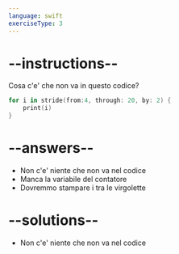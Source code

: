 ```yaml
---
language: swift
exerciseType: 3
---
```


# --instructions--

Cosa c'e' che non va in questo codice?
```swift
for i in stride(from:4, through: 20, by: 2) {
	print(i)
}
```

# --answers--

- Non c'e' niente che non va nel codice
- Manca la variabile del contatore
- Dovremmo stampare i tra le virgolette

# --solutions--

- Non c'e' niente che non va nel codice
